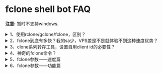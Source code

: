 # fclone shell bot FAQ
**注意:** 暂时不支持windows.
<details>
<summary>1、使用rclone/gclone/fclone，区别？</summary>

均基于rclone，gclone增加了sa切换，fclone优化了多sa使用方式

速度上来说，rclone,gclone基本一致，fclone要快很多，具体快几倍还是几十倍还是几百倍，则受【sa的数量、阵列】【电脑&VPS性能】【flag设置】影响
</details>
<details>
<summary>2、fclone到底有多快？我的sa少，VPS差是不是就体验不到这种速度优势？</summary>

其实第一个问题已经说到了，rclone和gclone平均速度为1-2 files/s,而fclone最低4-5 files/s，保底快一倍！

至于说sa数量和vps性能，我不是google内部工作人员，没办法给你严谨的公式，只能枚举一些内测群朋友的情况：

| 序号 | sa数量 |vps cpu|vps内存|转存参数—checker|转存参数-transfer|转存目标情况      |     速度    |
| :--: |:-----:| :----:|:-----:|:-------------:|:--------------:|:---------------:|:-----------:|
| 01   | 200   | E5 1C | 512M  |      64       |       128      | 479T 10M以上文件 | 60  files/s |
| 02   | 400   | E3 1C | 512M  |      128      |       256      | 479T 10M以上文件 | 89  files/s |
| 03   | 2400  | R9 1C | 1G    |      256      |       250      | 479T 10M以上文件 | 180 files/s |
         
</details>
<details>
<summary>3、clone系列转存工具，设置自用client id的必要性？</summary>

原文地址：https://rclone.org/drive/#making-your-own-client-id
</details>
<details>
<summary>4、神奇的fclone命令？</summary>

原文地址：https://rclone.org/drive/#making-your-own-client-id
</details>
<details>
<summary>5、fclone参数——速度篇</summary>
Rclone优化
有关优化的想法最终应记录在主要文档中。

何时使用/不使用--no-traverse：
假设您的目的地有6个文件{a，b，c，d，e，f}。

如果将{a}复制到目的地，则没有遍历，rclone将在所有文件{a，b，c，d，e，f}的定义中加载，然后发现是否需要上传{a}。如果您使用--no-traverse，则rclone只会在遥控器上检查{a}。

那么，为什么不一直使用--no-traverse？

如果要将{a，b，c，d，e，f}复制到目标位置，则rclone将单独检查每个文件。这将至少需要6笔交易，而您可能已经在1个清单中完成了所有对象的清单。

因此需要权衡！在1.36版中实现的新同步方法使--no-traverse的使用性比以前降低了，但是它仍然派上用场，尤其是在将文件移动或复制到更深的层次结构中时。

如何在微型实例上运行
内存不足一千兆字节的微型实例上的RClone可能会崩溃。您可以执行以下操作：

键入export GOGC=20运行rclone之前。
去掉 --fast-list
降低 --transfers=
</details>
<details>
<summary>6、fclone参数——功能篇</summary>
Rclone优化
有关优化的想法最终应记录在主要文档中。

何时使用/不使用--no-traverse：
假设您的目的地有6个文件{a，b，c，d，e，f}。

如果将{a}复制到目的地，则没有遍历，rclone将在所有文件{a，b，c，d，e，f}的定义中加载，然后发现是否需要上传{a}。如果您使用--no-traverse，则rclone只会在遥控器上检查{a}。

那么，为什么不一直使用--no-traverse？

如果要将{a，b，c，d，e，f}复制到目标位置，则rclone将单独检查每个文件。这将至少需要6笔交易，而您可能已经在1个清单中完成了所有对象的清单。

因此需要权衡！在1.36版中实现的新同步方法使--no-traverse的使用性比以前降低了，但是它仍然派上用场，尤其是在将文件移动或复制到更深的层次结构中时。

如何在微型实例上运行
内存不足一千兆字节的微型实例上的RClone可能会崩溃。您可以执行以下操作：

键入export GOGC=20运行rclone之前。
去掉 --fast-list
降低 --transfers=
</details>
